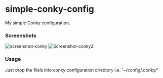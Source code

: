 # simple-conky-config

My simple Conky configuration.

### Screenshots
![screenshot-conky](https://user-images.githubusercontent.com/74354308/184685998-bad3ec61-d8cc-4862-af33-cf8adb901a15.png)
![Screenshot-conky2](https://user-images.githubusercontent.com/74354308/184686580-dfa1aee8-27e2-4f5f-8360-79b0256d14e1.png)

### Usage
Just drop the filels into conky configuration directory i.e. '~/config/.conky/'
